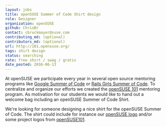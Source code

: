 ```yaml
---
layout: jobs
title: openSUSE Summer of Code Shirt design
role: Designer
organization: openSUSE
github: ChrisBr
contact: cbruckmayer@suse.com
contributing_md: (optional)
contributors_md: (optional)
url: http://101.opensuse.org/
tags: shirt design
status: searching
rate: free shirt / swag / gratis
date_posted: 2016-06-13
---
```

At openSUSE we participate every year in several open source mentoring programs like [Google Summer of Code](https://summerofcode.withgoogle.com/organizations/4794149198888960/)  or [Rails Girls Summer of Code](http://railsgirlssummerofcode.org/).
To centralize and organize our efforts we created the [openSUSE 101](http://101.opensuse.org/) mentoring program.
As motivation for our students we would like to hand out a welcome bag including an openSUSE Summer of Code Shirt.

We're looking for someone designing a nice shirt for the openSUSE Summer of Code.
The shirt could include for instance our [openSUSE logo](https://upload.wikimedia.org/wikipedia/en/thumb/9/98/OpenSUSE_official-logo-color.svg/1280px-OpenSUSE_official-logo-color.svg.png) and/or some project logos from [openSUSE101](http://101.opensuse.org/).
